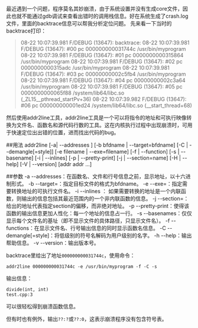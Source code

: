 最近遇到一个问题，程序莫名其妙崩溃，由于系统设置并没有生成core文件，因此也就不能通过gdb调试来查看出错时的调用栈信息。好在系统生成了crash.log文件，里面的backtrace信息可以帮我分析定位问题。
先来看一下当时的backtrace打印：

> 08-22 10:07:39.981 F/DEBUG   (13647): backtrace:
> 08-22 10:07:39.981 F/DEBUG   (13647):     #00 pc 000000000031744c  /usr/bin/myprogram
> 08-22 10:07:39.981 F/DEBUG   (13647):     #01 pc 0000000000315864  /usr/bin/myprogram
> 08-22 10:07:39.981 F/DEBUG   (13647):     #02 pc 0000000000315adc  /usr/bin/myprogram
> 08-22 10:07:39.981 F/DEBUG   (13647):     #03 pc 00000000002c5fb4  /usr/bin/myprogram
> 08-22 10:07:39.981 F/DEBUG   (13647):     #04 pc 00000000002c3a64  /usr/bin/myprogram
> 08-22 10:07:39.981 F/DEBUG   (13647):     #05 pc 0000000000065f88  /system/lib64/libc.so (_ZL15__pthread_startPv+36)
> 08-22 10:07:39.982 F/DEBUG   (13647):     #06 pc 000000000001ed24  /system/lib64/libc.so (__start_thread+68)

然后使用addr2line工具，addr2line工具是一个可以将指令的地址和可执行映像转换为文件名、函数名和源代码行数的工具。这在内核执行过程中出现崩溃时，可用于快速定位出出错的位置，进而找出代码的bug。

##用法
addr2line [-a| --addresses ] [-b bfdname | --target=bfdname] [-C | --demangle[=style]] [-e filename | --exe=filename] [-f | --function] [-s | --basename] [-i | --inlines] [-p | --pretty-print] [-j | --section=name] [-H | --help] [-V | --version] [addr addr ...]

##参数
-a --addresses：在函数名、文件和行号信息之前，显示地址，以十六进制形式。
-b --target=<bfdname>：指定目标文件的格式为bfdname。
-e --exe=<executable>：指定需要转换地址的可执行文件名。
-i --inlines ： 如果需要转换的地址是一个内联函数，则输出的信息包括其最近范围内的一个非内联函数的信息。
-j --section=<name>：给出的地址代表指定section的偏移，而非绝对地址。
-p --pretty-print：使得该函数的输出信息更加人性化：每一个地址的信息占一行。
-s --basenames：仅仅显示每个文件名的基址（即不显示文件的具体路径，只显示文件名）。
-f --functions：在显示文件名、行号输出信息的同时显示函数名信息。
-C --demangle[=style]：将低级别的符号名解码为用户级别的名字。
-h --help：输出帮助信息。
-v --version：输出版本号。

backtrace里给出了地址`000000000031744c`，使用命令：
```shell
addr2line 000000000031744c -e /usr/bin/myprogram -f -C -s
```

输出信息：
```shell
divide(int, int)
test.cpp:3
```
可以很轻松得到崩溃函数信息。

但有时也有例外，输出`??:?`或`??:0`，这表示崩溃程序没有包含符号表。